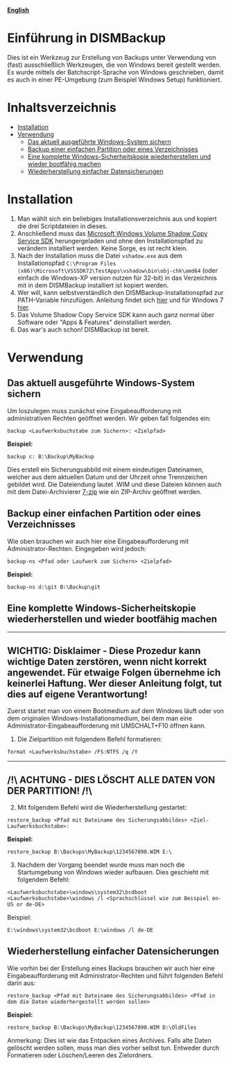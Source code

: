 **[English](README.md)**

# Einführung in DISMBackup
Dies ist ein Werkzeug zur Erstellung von Backups unter Verwendung von (fast) ausschließlich Werkzeugen, die von Windows bereit gestellt werden. Es wurde mittels der Batchscript-Sprache von Windows geschrieben, damit es auch in einer PE-Umgebung (zum Beispiel Windows Setup) funktioniert.

# Inhaltsverzeichnis
* [Installation](##Installation)
* [Verwendung](##Verwendung)
    * [Das aktuell ausgeführte Windows-System sichern](<##Das%20aktuell%20ausgeführte%20Windows-System%20sichern>)
    * [Backup einer einfachen Partition oder eines Verzeichnisses](<##Backup%20einer%20einfachen%20Partition%20oder%20eines%20Verzeichnisses>)
    * [Eine komplette Windows-Sicherheitskopie wiederherstellen und wieder bootfähig machen](<##Eine%20komplette%20Windows-Sicherheitskopie%20wiederherstellen%20und%20wieder%20bootf%C3%A4hig%20machen>)
    * [Wiederherstellung einfacher Datensicherungen](<##Wiederherstellung%20einfacher%20Datensicherungen>)

# Installation
1. Man wählt sich ein beliebiges Installationsverzeichnis aus und kopiert die drei Scriptdateien in dieses.
2. Anschließend muss das [Microsoft Windows Volume Shadow Copy Service SDK](https://www.microsoft.com/en-us/download/details.aspx?id=23490) herungergeladen und ohne den Installationspfad zu verändern installiert werden. Keine Sorge, es ist recht klein.
3. Nach der Installation muss die Datei `vshadow.exe` aus dem Installationspfad `C:\Program Files (x86)\Microsoft\VSSSDK72\TestApps\vshadow\bin\obj-chk\amd64` (oder einfach die Windows-XP version nutzen für 32-bit) in das Verzeichnis mit in dem DISMBackup installiert ist kopiert werden.
4. Wer will, kann selbstverständlich den DISMBackup-Installationspfad zur PATH-Variable hinzufügen. Anleitung findet sich [hier](http://techmixx.de/windows-10-umgebungsvariablen-bearbeiten/) und für Windows 7 [hier](https://www.pctipp.ch/tipps-tricks/kummerkasten/windows-7/artikel/windows-path-aendern-50647/).
5. Das Volume Shadow Copy Service SDK kann auch ganz normal über Software oder "Apps & Features" deinstalliert werden.
6. Das war's auch schon! DISMBackup ist bereit.

# Verwendung
## Das aktuell ausgeführte Windows-System sichern
Um loszulegen muss zunächst eine Eingabeaufforderung mit administrativen Rechten geöffnet werden.
Wir geben fall folgendes ein:
```
backup <Laufwerksbuchstabe zum Sichern>: <Zielpfad>
```
**Beispiel:**
```
backup c: B:\Backup\MyBackup
```
Dies erstell ein Sicherungsabbild mit einem eindeutigen Dateinamen, welcher aus dem aktuellen Datum und der Uhrzeit ohne Trennzeichen gebildet wird. Die Dateiendung lautet .WIM und diese Dateien können auch mit dem Datei-Archivierer [7-zip](https://www.7-zip.org/) wie ein ZIP-Archiv geöffnet werden.

## Backup einer einfachen Partition oder eines Verzeichnisses
Wie oben brauchen wir auch hier eine Eingabeaufforderung mit Administrator-Rechten.
Eingegeben wird jedoch:
```
backup-ns <Pfad oder Laufwerk zum Sichern> <Zielpfad>
```
**Beispiel:**
```
backup-ns d:\git B:\Backup\git
```
## Eine komplette Windows-Sicherheitskopie wiederherstellen und wieder bootfähig machen
---
**WICHTIG: Disklaimer - Diese Prozedur kann wichtige Daten zerstören, wenn nicht korrekt angewendet. Für etwaige Folgen übernehme ich keinerlei Haftung. Wer dieser Anleitung folgt, tut dies auf eigene Verantwortung!**
---
Zuerst startet man von einem Bootmedium auf dem Windows läuft oder von dem originalen Windows-Installationsmedium, bei dem man eine Administrator-Eingabeaufforderung mit UMSCHALT+F10 öffnen kann.

1. Die Zielpartition mit folgendem Befehl formatieren:
```
format <Laufwerksbuchstabe> /FS:NTFS /q /Y
```
---
**/!\ ACHTUNG - DIES LÖSCHT ALLE DATEN VON DER PARTITION! /!\\**
---
2. Mit folgendem Befehl wird die Wiederherstellung gestartet:
```
restore_backup <Pfad mit Dateiname des Sicherungsabbildes> <Ziel-Laufwerksbuchstabe>:
```
**Beispiel:**
```
restore_backup B:\Backups\MyBackup\1234567890.WIM E:\
```
3. Nachdem der Vorgang beendet wurde muss man noch die Startumgebung von Windows wieder aufbauen. Dies geschieht mit folgendem Befehl:
```
<Laufwerksbuchstabe>\windows\system32\bcdboot <Laufwerksbuchstabe>\windows /l <Sprachschlüssel wie zum Beispiel en-US or de-DE>
```
Beispiel:
```
E:\windows\system32\bcdboot E:\windows /l de-DE
```
## Wiederherstellung einfacher Datensicherungen
Wie vorhin bei der Erstellung eines Backups brauchen wir auch hier eine Eingabeaufforderung mit Administrator-Rechten und führt folgenden Befehl darin aus:
```
restore_backup <Pfad mit Dateiname des Sicherungsabbildes> <Pfad in dem die Daten wiederhergestellt werden sollen>
```
**Beispiel:**
```
restore_backup B:\Backups\MyBackup\1234567890.WIM D:\OldFiles
```
Anmerkung: Dies ist wie das Entpacken eines Archives. Falls alte Daten gelöscht werden sollen, muss man dies vorher selbst tun. Entweder durch Formatieren oder Löschen/Leeren des Zielordners.